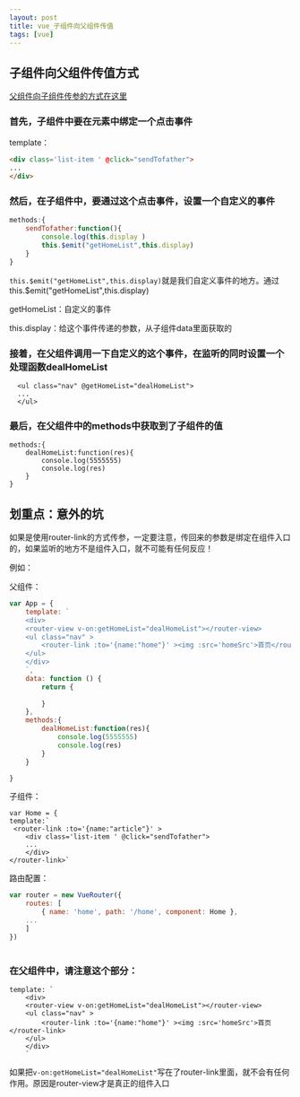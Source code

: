 ```yaml
---
layout: post
title: vue_子组件向父组件传值
tags: [vue]
---
```


## 子组件向父组件传值方式
[父组件向子组件传参的方式在这里](https://github.com/KamyoChae/Blog/issues/38)
### 首先，子组件中要在元素中绑定一个点击事件

template：

 ```html
 <div class='list-item ' @click="sendTofather">  
 ...
 </div>
 ```  
 
### 然后，在子组件中，要通过这个点击事件，设置一个自定义的事件
 

```JavaScript
methods:{
    sendTofather:function(){
        console.log(this.display )
        this.$emit("getHomeList",this.display)
    }
}
```
```this.$emit("getHomeList",this.display)```就是我们自定义事件的地方。通过this.$emit("getHomeList",this.display)

getHomeList：自定义的事件

this.display：给这个事件传递的参数，从子组件data里面获取的

### 接着，在父组件调用一下自定义的这个事件，在监听的同时设置一个处理函数dealHomeList
```
  <ul class="nav" @getHomeList="dealHomeList">
  ...
  </ul>

```

### 最后，在父组件中的methods中获取到了子组件的值

```
methods:{
    dealHomeList:function(res){
        console.log(5555555)
        console.log(res)
    }
}
```

## 划重点：意外的坑
如果是使用router-link的方式传参，一定要注意，传回来的参数是绑定在组件入口的，如果监听的地方不是组件入口，就不可能有任何反应！

例如：

父组件：
```javascript
var App = {
    template: `
    <div>
    <router-view v-on:getHomeList="dealHomeList"></router-view>
    <ul class="nav" >
        <router-link :to='{name:"home"}' ><img :src='homeSrc'>首页</router-link>
    </ul>
    </div>
    `,
    data: function () {
        return {
           
        }
    },
    methods:{
        dealHomeList:function(res){
            console.log(5555555)
            console.log(res)
        }
    }

}
```
子组件：
```
var Home = {
template:`
 <router-link :to='{name:"article"}' >
    <div class='list-item ' @click="sendTofather">    
    ...
    </div>
</router-link>`
```
路由配置：
```javascript
var router = new VueRouter({
    routes: [
        { name: 'home', path: '/home', component: Home },
    ...
    ]
})
```
#
### 在父组件中，请注意这个部分：
```
template: `
    <div>
    <router-view v-on:getHomeList="dealHomeList"></router-view>
    <ul class="nav" >
        <router-link :to='{name:"home"}' ><img :src='homeSrc'>首页</router-link>
    </ul>
    </div>
    `
```
如果把```v-on:getHomeList="dealHomeList"```写在了router-link里面，就不会有任何作用。原因是router-view才是真正的组件入口